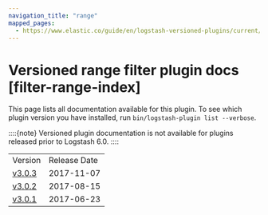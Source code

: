 ```yaml
---
navigation_title: "range"
mapped_pages:
  - https://www.elastic.co/guide/en/logstash-versioned-plugins/current/filter-range-index.html
---
```


# Versioned range filter plugin docs [filter-range-index]


This page lists all documentation available for this plugin.  To see which plugin version you have installed, run `bin/logstash-plugin list --verbose`.

::::{note}
Versioned plugin documentation is not available for plugins released prior to Logstash 6.0.
::::


|     |     |
| --- | --- |
| Version | Release Date |
| [v3.0.3](v3-0-3-plugins-filters-range.md) | 2017-11-07 |
| [v3.0.2](v3-0-2-plugins-filters-range.md) | 2017-08-15 |
| [v3.0.1](v3-0-1-plugins-filters-range.md) | 2017-06-23 |




